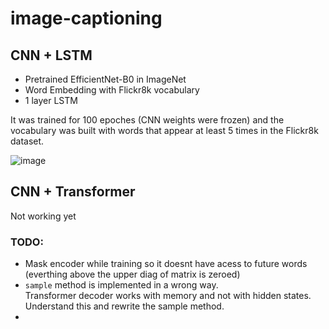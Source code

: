 # image-captioning

## CNN + LSTM

- Pretrained EfficientNet-B0 in ImageNet
- Word Embedding with Flickr8k vocabulary
- 1 layer LSTM

It was trained for 100 epoches (CNN weights were frozen) and the vocabulary was built with words that appear at least 5 times in the Flickr8k dataset.

![image](https://user-images.githubusercontent.com/56324869/198848257-d981dd83-d362-491a-bbf0-f7ec305798ee.png)


## CNN + Transformer
Not working yet
### TODO:
- Mask encoder while training so it doesnt have acess to future words  (everthing above the upper diag of matrix is zeroed)
- ```sample``` method is implemented in a wrong way.         
Transformer decoder works with memory and not with hidden states. Understand this and rewrite the sample method.
- 